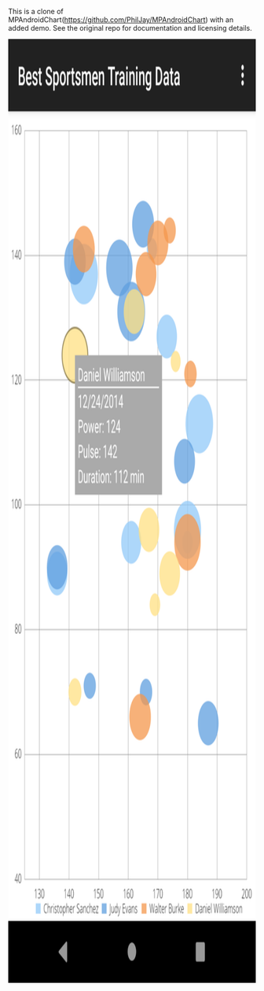 This is a clone of MPAndroidChart(https://github.com/PhilJay/MPAndroidChart) with an added demo. See the original repo for documentation and licensing details.

<img align="left" width="1080" height="1920" style="margin:0px 15px 0px 0px" src="https://github.com/regas99/MPAndroidChart_SportsmanDemo/blob/master/screenshots/sportsman.png">
